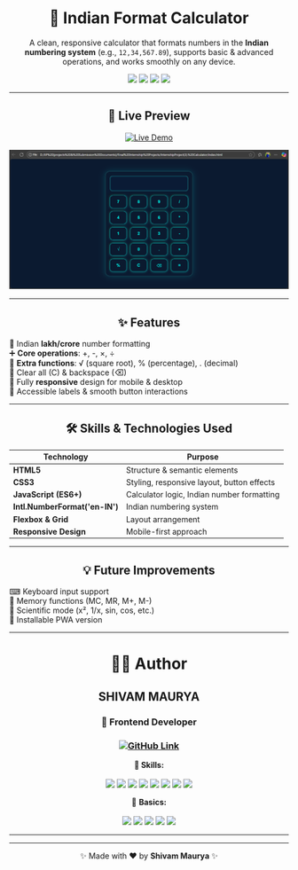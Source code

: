 <h1 align="center">🧮 Indian Format Calculator</h1>

<p align="center">
  A clean, responsive calculator that formats numbers in the <b>Indian numbering system</b> (e.g., <code>12,34,567.89</code>), supports basic & advanced operations, and works smoothly on any device.
</p>

<p align="center">
  <img src="https://img.shields.io/badge/HTML5-E34F26?style=for-the-badge&logo=html5&logoColor=white">
  <img src="https://img.shields.io/badge/CSS3-1572B6?style=for-the-badge&logo=css3&logoColor=white">
  <img src="https://img.shields.io/badge/JavaScript-FFB800?style=for-the-badge&logo=javascript&logoColor=black">
 <img src="https://img.shields.io/badge/Responsive%20Web%20Design-brightgreen?style=for-the-badge">

</p>

---

<h2 align="center">🚀 Live Preview</h2>

<p align="center">
  <!-- Live Demo -->
  <a href="https://shivammaurya2002.github.io/Calculator-App/" target="_blank">
    <img src="https://img.shields.io/badge/Live%20Demo-Calculator%20App-blueviolet?style=for-the-badge&logo=google-chrome&logoColor=white" alt="Live Demo">
  </a>
</p>

<p align="center">
  <img src="assets/Home.png" alt="Calculator Screenshot">
</p>

---

<h2 align="center">✨ Features</h2>
<p>
📍 Indian <b>lakh/crore</b> number formatting <br>
➕ <b>Core operations</b>: +, -, ×, ÷ <br>
🧮 <b>Extra functions</b>: √ (square root), % (percentage), . (decimal) <br>
🧹 Clear all (C) & backspace (⌫) <br>
📱 Fully <b>responsive</b> design for mobile & desktop <br>
🎯 Accessible labels & smooth button interactions
</p>

---

<h2 align="center">🛠 Skills & Technologies Used</h2>
<div align="center">

| Technology | Purpose |
|------------|---------|
| **HTML5** | Structure & semantic elements |
| **CSS3**  | Styling, responsive layout, button effects |
| **JavaScript (ES6+)** | Calculator logic, Indian number formatting |
| **Intl.NumberFormat('en-IN')** | Indian numbering system |
| **Flexbox & Grid** | Layout arrangement |
| **Responsive Design** | Mobile-first approach |

</div>

---

<h2 align="center">💡 Future Improvements</h2>
<p>
⌨ Keyboard input support <br>
🧠 Memory functions (MC, MR, M+, M-) <br>
📐 Scientific mode (x², 1/x, sin, cos, etc.) <br>
📱 Installable PWA version
</p>

---

<h1 align="center">👨‍💻 Author</h1>

<h2 align="center">
  <b>SHIVAM MAURYA</b>
</h2>

<h3 align="center">
  💼 <b>Frontend Developer</b>
</h3>

<h3 align="center">
  <a href="https://github.com/ShivamMaurya2002" target="_blank">
   <img src="https://img.shields.io/badge/GitHub-ShivamMaurya2002-0A66C2?style=for-the-badge&logo=github&logoColor=white" alt="GitHub Link">
  </a>
</h3>

<p align="center">
  <b>🧠 Skills:</b> <br> <br>
  <img src="https://img.shields.io/badge/HTML5-E34F26?style=for-the-badge&logo=html5&logoColor=white">
  <img src="https://img.shields.io/badge/CSS3-1572B6?style=for-the-badge&logo=css3&logoColor=white">
  <img src="https://img.shields.io/badge/JavaScript-FFB800?style=for-the-badge&logo=javascript&logoColor=black">
  <img src="https://img.shields.io/badge/Bootstrap-7952B3?style=for-the-badge&logo=bootstrap&logoColor=white">
  <img src="https://img.shields.io/badge/Git-F05032?style=for-the-badge&logo=git&logoColor=white">
  <img src="https://img.shields.io/badge/GitHub-0A66C2?style=for-the-badge&logo=github&logoColor=white">
  <img src="https://img.shields.io/badge/API-005571?style=for-the-badge&logo=fastapi&logoColor=white">
  <img src="https://img.shields.io/badge/Deployment-430098?style=for-the-badge&logo=vercel&logoColor=white">
</p>

<p align="center">
  📘 <b>Basics:</b> <br> <br>
  <img src="https://img.shields.io/badge/PHP-777BB4?style=for-the-badge&logo=php&logoColor=white">
  <img src="https://img.shields.io/badge/MySQL-4479A1?style=for-the-badge&logo=mysql&logoColor=white">
  <img src="https://img.shields.io/badge/Python-3776AB?style=for-the-badge&logo=python&logoColor=white">
  <img src="https://img.shields.io/badge/SQL-CC2927?style=for-the-badge&logo=microsoft-sql-server&logoColor=white">
  <img src="https://img.shields.io/badge/AI%2FML-FF6F00?style=for-the-badge&logo=tensorflow&logoColor=white">
</p>

---

<!-- <h2 align="center">📂 Project Structure</h2>
<p align="center">
<pre>
Calculator-App/
│── index.html      # HTML structure
│── Calculator.css       # Styling
│── Calculator.js       # Calculator logic
└── assets/
    └── Home.png
</pre>
</p> -->

---

<p align="center">✨ Made with ❤️ by <b>Shivam Maurya</b> ✨</p>
